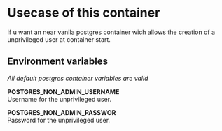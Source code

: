 # Usecase of this container

If u want an near vanila postgres container wich allows the creation of a unprivileged user at container start.

## Environment variables

_All default postgres container variables are valid_

**POSTGRES_NON_ADMIN_USERNAME**  
Username for the unprivileged user.

**POSTGRES_NON_ADMIN_PASSWOR**  
Password for the unprivileged user.
